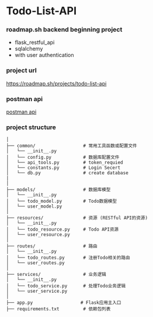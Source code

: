 # Todo-List-API

### roadmap.sh backend beginning project
- flask_restful_api
- sqlalchemy
- with user authentication

### project url
https://roadmap.sh/projects/todo-list-api


### postman api
[postman api](./todo_api.png)

### project structure
```flask_rest_tutorial/
│
├── common/                  # 常用工具函数或配置文件
│   └── __init__.py
│   └── config.py            # 数据库配置文件
│   └── api_tools.py         # token_requied
│   └── constants.py         # Login Secert
│   └── db.py                # create database
|   
│
├── models/                  # 数据库模型
│   └── __init__.py
│   └── todo_model.py        # Todo数据模型
│   └── user_model.py         
│
├── resources/               # 资源 (RESTful API的资源)
│   └── __init__.py
│   └── todo_resource.py     # Todo API资源
│   └── user_resource.py
│
├── routes/                  # 路由
│   └── __init__.py
│   └── todo_routes.py       # 注册Todo相关的路由
│   └── user_routes.py
│
├── services/                # 业务逻辑
│   └── __init__.py
│   └── todo_service.py      # 处理Todo业务逻辑
│   └── user_service.py
│
├── app.py                  # Flask应用主入口
├── requirements.txt         # 依赖包列表
```   

